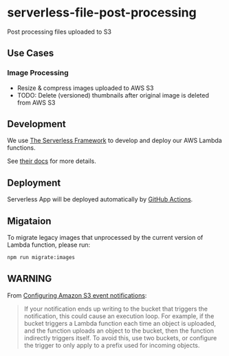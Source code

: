 # serverless-file-post-processing

Post processing files uploaded to S3

## Use Cases

### Image Processing

- Resize & compress images uploaded to AWS S3
- TODO: Delete (versioned) thumbnails after original image is deleted from AWS S3

## Development

We use [The Serverless Framework](https://www.serverless.com/) to develop and deploy our AWS Lambda functions.

See [their docs](https://www.serverless.com/framework/docs/) for more details.

## Deployment

Serverless App will be deployed automatically by [GitHub Actions](./.github/workflows/deploy.yml).

## Migataion

To migrate legacy images that unprocessed by the current version of Lambda function, please run:

```bash
npm run migrate:images
```

## WARNING

From [Configuring Amazon S3 event notifications](https://docs.aws.amazon.com/AmazonS3/latest/dev/NotificationHowTo.html):

> If your notification ends up writing to the bucket that triggers the notification, this could cause an execution loop. For example, if the bucket triggers a Lambda function each time an object is uploaded, and the function uploads an object to the bucket, then the function indirectly triggers itself. To avoid this, use two buckets, or configure the trigger to only apply to a prefix used for incoming objects.

